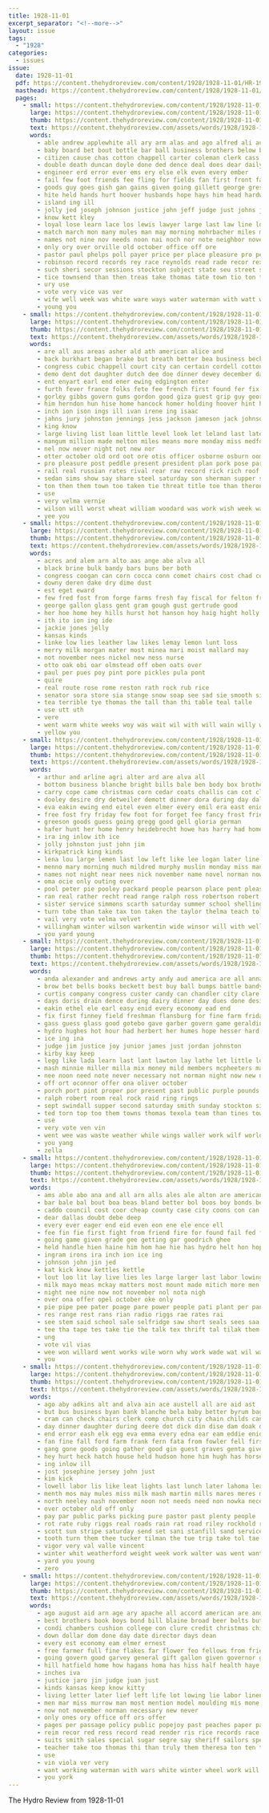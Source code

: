 ```yaml
---
title: 1928-11-01
excerpt_separator: "<!--more-->"
layout: issue
tags:
  - "1928"
categories:
  - issues
issue:
  date: 1928-11-01
  pdf: https://content.thehydroreview.com/content/1928/1928-11-01/HR-1928-11-01.pdf
  masthead: https://content.thehydroreview.com/content/1928/1928-11-01/masthead/HR-1928-11-01.jpg
  pages:
    - small: https://content.thehydroreview.com/content/1928/1928-11-01/small/HR-1928-11-01-01.jpg
      large: https://content.thehydroreview.com/content/1928/1928-11-01/large/HR-1928-11-01-01.jpg
      thumb: https://content.thehydroreview.com/content/1928/1928-11-01/thumbnails/HR-1928-11-01-01.jpg
      text: https://content.thehydroreview.com/assets/words/1928/1928-11-01/HR-1928-11-01-01.txt
      words:
        - able andrew applewhite all ary arm alas and ago alfred ali author age are alonzo ask angeles aid american apache ain
        - baby board bet bout bottle bar ball business brothers below big bare born bond butler best been branch bonds but books beckett back body blaze boyles brings brother bole ber bitterly bill both bills
        - citizen cause chas cotton chappell carter coleman clerk cass con cork cor candida came county church choice cap charles cooper courts cancer cattle cash cos carl course cullison city comport court curtis come cream cost close cover can caddo cummings congress
        - double death duncan doyle done ded dence deal does dear daily drill down dairy day doing doubt door during days demo dark
        - engineer erd error ever ems ery else elk even every ember
        - fail few foot friends fee fling for fields fan first front face field from forts forward firm farm fine frank
        - goods guy goes gish gan gains given going gillett george gress general good green goodly grow gen
        - hite held hands hurt hoover husbands hope hays him head hardware hunt humes hein harry herd hydro hunting home hatfield harrison had has health hes hira high human hol heres hand herbert hughes hin
        - island ing ill
        - jolly jed joseph johnson justice john jeff judge just johns jaw james
        - know kett kley
        - loyal lose learn lace los lewis lawyer large last law line long light left little lathe live lief leaders lear letter lawrence list
        - match march mon many mules man may morning mohrbacher miles missi morgan matters mauk more mers marti miss made meth meas maurer max mean mary milk missouri main mellon marion much might most mccullough mail mis matter murrow
        - names not nine nov needs noon nai noch nor note neighbor november nephew necessary niece near new never news need nett north now norman
        - only ory over orville old october office off ore
        - pastor paul phelps poll payer price per place pleasure pro pest president parsonage part public pla powells person patient pay people page powell poor ping pen process payne posse
        - robinson record records rey race reynolds read rade recor rex run radio roy rock rose roar real rai
        - such sheri secor sessions stockton subject state seu street store south seven safe saturday sells sunda smoke shown service surplus smith special son size stock sue standing sorrow see starts she sewer stand strong send small sery stage sheriff serge said sale sales self sons still sire second sunday sir stevens side senator smail seem struck
        - tice townsend than then treas take thomas tate town tio ton try theresa tax toll treaster thurs them train tobe the tillman too ted tal towns ture
        - ury use
        - vote very vice vas ver
        - wife well week was white ware ways water waterman with watt west williams waters walter welding want wheel word webb worth while watts way wheat windows wish wilsom went will wilson
        - young you
    - small: https://content.thehydroreview.com/content/1928/1928-11-01/small/HR-1928-11-01-02.jpg
      large: https://content.thehydroreview.com/content/1928/1928-11-01/large/HR-1928-11-01-02.jpg
      thumb: https://content.thehydroreview.com/content/1928/1928-11-01/thumbnails/HR-1928-11-01-02.jpg
      text: https://content.thehydroreview.com/assets/words/1928/1928-11-01/HR-1928-11-01-02.txt
      words:
        - are all aus areas asher ald ath american alice and
        - back burkhart began brake but breath better bea business beckman billie both boucher black balance buick best buchanan break blaine been beans bill
        - congress cubic chappell court city can certain cordell cotton counsel cheap caddo car colony clyde charles crissman copus cost carnegie che cen came corn cor company
        - demo dent dot daughter dutch dee doe dinner dewey december davina don driver during days deward day dave decter dare deed
        - ent enyart earl end ener ewing edgington enter
        - furth fever france folks fete fee french first found fer fix frost friends from ford farmer fair fisher for flores front few fortune fam frank fall farm
        - gorley gibbs govern gums gordon good giza guest grip guy george glad glass gorey
        - him herndon hun hise home hancock homer holding hoover hint hoi havel had hundred has heber howard hull hamilton hove herbert her hut house hydro hour head henry
        - inch ion ison ings ill ivan irene ing isaac
        - jahns jury johnston jennings jess jackson jameson jack johnson john james just
        - king know
        - large living list loan little level look let leland last late like left lakes life
        - mangum million made melton miles means more monday miss medford morn members man morgan much market method mission mew men mauk money must mest might mcnary minor
        - nel now never night not new nor
        - otter october old ord oot ore otis officer osborne osburn oom outland oakland orders office ogles ocean ors only
        - pro pleasure post peddle present president plan pork pose part perfect pin pow pasa pickup payment price pet pounds pao poste pho promise painting proud plant page per pee purchase
        - rail real russian rates rival rear raw record rick rich roof reg recker rave redfield roy reddin ray
        - sedan sims show say share steel saturday son sherman supper sunday stan shew sae sup sad shown seeds sions seed state special service spring see struck said shock subject start such seger smith sale six sayre sur silence seven suter shelton station states seo
        - ton then them town too taken tie threat title toe than theron top trench thelma tim tyo trip tor talk the turn thousand tha
        - use
        - very velma vernie
        - wilson will worst wheat william woodard was work wish week want wife wilton with wash waller waste while walter war wil way
        - yee you
    - small: https://content.thehydroreview.com/content/1928/1928-11-01/small/HR-1928-11-01-03.jpg
      large: https://content.thehydroreview.com/content/1928/1928-11-01/large/HR-1928-11-01-03.jpg
      thumb: https://content.thehydroreview.com/content/1928/1928-11-01/thumbnails/HR-1928-11-01-03.jpg
      text: https://content.thehydroreview.com/assets/words/1928/1928-11-01/HR-1928-11-01-03.txt
      words:
        - acres and alem arn alto aas ange abe alva all
        - black brine bulk bandy bars buns ber both
        - congress coogan can corn cocca conn comet chairs cost chad coe city carl call
        - downy deren dake dry dime dust
        - est eget eward
        - few fred fost from forge farms fresh fay fiscal for felton friday foy
        - george gallon glass gent gram gough gust gertrude good
        - her hoe home hey hills hurst hot hanson hoy haig hight holly hall hydro hard homes hal hay
        - ith ito ion ing ide
        - jackie jones jelly
        - kansas kinds
        - linke low lies leather law likes lemay lemon lunt loss
        - merry milk morgan mater most minea mari moist mallard may
        - not november nees nickel new ness nurse
        - otto oak obi oar olmstead off oben oats over
        - paul per pues poy pint pore pickles pula pont
        - quire
        - real route rose rome reston rath rock rub rice
        - senator sora store sia stange snow soap see sad sie smooth simpson soon storm sar sil sour seer salt story sale
        - tea terrible tye thomas the tall than thi table teal talle
        - use utt uth
        - vere
        - went warm white weeks woy was wait wil with will wain willy wood wear
        - yellow you
    - small: https://content.thehydroreview.com/content/1928/1928-11-01/small/HR-1928-11-01-04.jpg
      large: https://content.thehydroreview.com/content/1928/1928-11-01/large/HR-1928-11-01-04.jpg
      thumb: https://content.thehydroreview.com/content/1928/1928-11-01/thumbnails/HR-1928-11-01-04.jpg
      text: https://content.thehydroreview.com/assets/words/1928/1928-11-01/HR-1928-11-01-04.txt
      words:
        - arthur and arline agri alter ard are alva all
        - bottom business blanche bright bills bale ben body box brother butler bal best batin blum boys bell but barnard been buy bar burkhalter big
        - carry cope came christmas corn cedar coats challis can cot clark cotton carl cox city caddo custer cake county cordell clinton cream cody
        - dooley desire dry detweiler demott dinner dora during day dalke dick days
        - eva eakin ewing end eitel even elmer every emil era east enid
        - free fost fry friday few foot for forget fee fancy frost friends farmer fam farm from fine friesen found first frie
        - greeson goods guess going gregg good gell gloria german
        - hafer hunt her home henry heidebrecht howe has harry had homer him helen hatfield hill harold hydro
        - ira ing inlow ith ice
        - jolly johnston just john jim
        - kirkpatrick king kinds
        - lena lou large lemen last low left like lee logan later line lydia lovely
        - menno mary morning much mildred murphy muslin monday miss man moser miller mckee mathis most mens matilda may market miler more
        - names not night near nees nick november name novel norman now north nice noon
        - oma ocie only outing over
        - pool peter pie pooley packard people pearson place pent pleasant pee price pikes person pan pack
        - ran real rather recht read range ralph ross robertson robert rayon ridge rust ringler ruby roads rain
        - sister service simmons scarth saturday summer school shelling seiling south smith shoe small student see soon sturgill special sund stock sat samples sunda shanks still staples ster standard son sunday supper sale silk schools sick state sun
        - turn tobe than take tax ton taken the taylor thelma teach tol thomas them trip theron
        - vail very vote velma velvet
        - willingham winter wilson warkentin wide winsor will with well week wheat wife weather weeks waldrup weatherford went work was
        - you yard young
    - small: https://content.thehydroreview.com/content/1928/1928-11-01/small/HR-1928-11-01-05.jpg
      large: https://content.thehydroreview.com/content/1928/1928-11-01/large/HR-1928-11-01-05.jpg
      thumb: https://content.thehydroreview.com/content/1928/1928-11-01/thumbnails/HR-1928-11-01-05.jpg
      text: https://content.thehydroreview.com/assets/words/1928/1928-11-01/HR-1928-11-01-05.txt
      words:
        - anda alexander and andrews arty andy aud america are all anna aid allen adkins
        - brow bet bells books beckett best buy ball bumps battle bandy but boys buster butter brick back better been balance both bag board
        - curtis company congress custer candy can chandler city clare cobb course cake crank cullison charles cold chappell crete call court county cream clinton coach cation class con cant
        - days doris drain dence during dairy dinner day dues done desire daughter
        - eakin ethel ele earl easy enid every economy ead end
        - fix first finney field freshman flansburg for fine farm friday fort ford farmer frida face from
        - gass guess glass good gotebo gave garber govern game geraldine
        - hydro hughes hot hour had herbert her humes hope hesser hard has home high held half hou hoover harold how him hunter hike hens hikes
        - ice ing ina
        - judge jim justice joy junior james just jordan johnston
        - kirby kay keep
        - legg like lada learn last lant lawton lay lathe let little long lake lot
        - mash minnie miller milla mix money mild members mcpheeters may made milk man model mura monday
        - nee noon need note never necessary not norman night now new november
        - off ort oconnor offer ona oliver october
        - porch port pint proper por present past public purple pounds plate plant pha patrick points pee point patti poss pull pac per pann peppers
        - ralph robert room real rock raid ring rings
        - sept swindall supper second saturday smith sunday stockton side sand see set sale station score state shown stone subject son sales six shae senior soon sal service still spies
        - ted torn top too them towns thomas texola team than tines town teed take talk the
        - use
        - very vote ven vin
        - went wee was waste weather while wings waller work wilf world welding wagoner watley wiener with woodward well west week wish welcome wise winsor water winter walter will weatherford
        - you yang
        - zella
    - small: https://content.thehydroreview.com/content/1928/1928-11-01/small/HR-1928-11-01-06.jpg
      large: https://content.thehydroreview.com/content/1928/1928-11-01/large/HR-1928-11-01-06.jpg
      thumb: https://content.thehydroreview.com/content/1928/1928-11-01/thumbnails/HR-1928-11-01-06.jpg
      text: https://content.thehydroreview.com/assets/words/1928/1928-11-01/HR-1928-11-01-06.txt
      words:
        - ams able abo ana and all arn alls ales ale alton are american ago
        - bar bale bal bout boa beas bland better bol boos boy bonds been bus buy bette box bail burgess
        - caddo council cost coor cheap county case city coons con can carver cate charles cos cotton
        - dear dallas doubt debe deep
        - every ever eager end eid even eon ene ele ence ell
        - fee fin fie first fight from friend fire for found fail fed falls fey
        - going game given grade gee getting gar goodrich ghee
        - held handle hien haine him hom hae hie has hydro helt hon hopewell
        - ingram irons ira inch ion ice ing
        - johnson john jin jed
        - kat kick know kettles kettle
        - lout loo lit lay live lies les large larger last labor lowing law
        - milk mayo meas mckay matters most mount made mitich more men monday ming
        - night nee nine now not november nol nota nigh
        - over ona offer opel october oke only
        - pie pipe pee pater poage pare power people pati plant per pane pen private paine place penge pals phan pro pap present
        - res range rest rans rian radio riggs rae rates rai
        - see stem said school sale selfridge saw short seals sees saa she salt sunday sey soe sory state supper say sauce
        - tee tha tape tes take tie the talk tex thrift tal tilak them then tat ton than town tay
        - ung
        - vote vil vias
        - wee won willard went works wile worn why work wade wat wil water way watt wife while week will wind with was wash wen
        - you
    - small: https://content.thehydroreview.com/content/1928/1928-11-01/small/HR-1928-11-01-07.jpg
      large: https://content.thehydroreview.com/content/1928/1928-11-01/large/HR-1928-11-01-07.jpg
      thumb: https://content.thehydroreview.com/content/1928/1928-11-01/thumbnails/HR-1928-11-01-07.jpg
      text: https://content.thehydroreview.com/assets/words/1928/1928-11-01/HR-1928-11-01-07.txt
      words:
        - ago aby adkins alt and alva ain ace austell all are aid ast
        - but bus business byan bank blanche bela baby better byrum bag brother bull bryans bryan burgman black bay been butter barrow bethel bevan
        - cram can check chairs clerk comp church city chain childs canton chargo cash company cattle cheap came coffee car cury cousin cotton
        - day dinner daughter during deere dot dick din dise dam doak dockery
        - end error eash elk egg eva emma every edna ear eam eddie enid
        - fan fine fall ford farm frank fern fata from fowler fell first fee friends fie for free friend fear
        - gang gone goods going gather good gin guest graves genta given guernsey geese
        - hey hurt heck hatch house held hudson hone him hugh has horse holstein hazen hydro had herns harness her head home harry hartman hares hafer hinton harrow hore hope hour
        - ing inlow ill
        - jost josephine jersey john just
        - kim kick
        - lowell labor lis like leat lights last lunch later lahoma leather
        - menth mos may mules miss milk mash martin mills mares meres miller miles mill model manning morning mall missouri mis made mar mule mention mur meal most mile mens mare monday more
        - north neeley nash november noon not needs need non nowka necessary ner now new note name
        - over october old off only
        - pay par public parks picking pure pastor past plenty people
        - rot rate ruby riggs real roads rain rat road riley rockhold rolls rel run roan ross red regular range
        - scott sun stripe saturday send set sani stanfill sand service stands sister sunday stove soon sell strength sullens sis smith state suits ser sey setter sorrel sie smile south sonia slater steer sick start
        - tooth turn them thee tucker tilman the tue trip take tol tae table then tasker tok ted tillman tra trey tom too tin timan
        - vigor very val valle vincent
        - winter whit weatherford weight week work walter was went want wheat wool wil with wells works wheel watts west witt water wire will
        - yard you young
        - zero
    - small: https://content.thehydroreview.com/content/1928/1928-11-01/small/HR-1928-11-01-08.jpg
      large: https://content.thehydroreview.com/content/1928/1928-11-01/large/HR-1928-11-01-08.jpg
      thumb: https://content.thehydroreview.com/content/1928/1928-11-01/thumbnails/HR-1928-11-01-08.jpg
      text: https://content.thehydroreview.com/assets/words/1928/1928-11-01/HR-1928-11-01-08.txt
      words:
        - ago august aid arn age ary apache all accord american are and aman ata anan
        - best brothers book boys bond bill blaine broad beer bolts butter but butcher big beat bank business back ben buy better bacon beckett bal block been
        - condi chambers cushion college con clure credit christmas child coolidge can county cash congress court cam coats count caddo character city case comb calvin car candi clark clear charles collings cause cashion
        - down dollar dom done day date director days dean
        - every est economy eam elmer ernest
        - free farmer full fine flakes far flower feo fellows from friend front for first fair fire farm fost fruit faith forget fast
        - going govern good garvey general gift gallon given governor grade
        - hill hatfield home how hagans homa has hiss half health haye heard henry had hold hearing hardware hour hang house heer honor honey hydro hagan high hope
        - inches iva
        - justice jaro jin judge juan just
        - kinds kansas keep know kitty
        - living letter later lief left life lot lowing lie labor linen like long lieving law latter less large line last lookabaugh
        - men mar miss murrow man most mention model moulding mis mone might mauk many main moral much made money mae mens
        - now not november norman necessary new never
        - only ones ory office off ors offer
        - pages per passage policy public popejoy past peaches paper par post page price present proffer pay place
        - reim recor red ress record read render ris rice records race roy
        - suits smith sales special sugar segre say sheriff sailors speech shoulders stand she silk saturday salt stevens speaks see sup sale schools street side stock school subject second starts selling standard set splane sary show such san senator state scale
        - teacher take too thomas thi than truly them theresa ton ten tan the tai
        - use
        - vin viola ver very
        - want working waterman with wars white winter wheel work will water week was worth wide while war well words wool wonder wage weed
        - you york
---
```


The Hydro Review from 1928-11-01

<!--more-->

